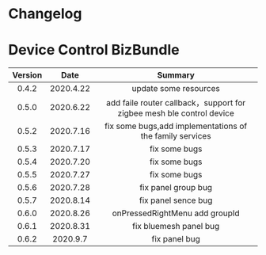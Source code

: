 # Changelog

# Device Control BizBundle
| Version | Date                   | Summary|
| :------: | :----------------------: |:---:|
| 0.4.2   |      2020.4.22      | update some resources|
| 0.5.0   |      2020.6.22      | add faile router callback，support for zigbee mesh ble control device|
| 0.5.2   |      2020.7.16     | fix some bugs,add implementations of the family services|
| 0.5.3   |      2020.7.17     | fix some bugs|
| 0.5.4   |      2020.7.20    | fix some bugs|
| 0.5.5   |      2020.7.27    | fix some bugs|
| 0.5.6   |      2020.7.28    | fix panel group bug|
| 0.5.7   |      2020.8.14    | fix panel sence bug|
| 0.6.0   |      2020.8.26    | onPressedRightMenu add groupId  |
| 0.6.1   |      2020.8.31    | fix bluemesh panel bug  |
| 0.6.2   |      2020.9.7    | fix  panel bug  |